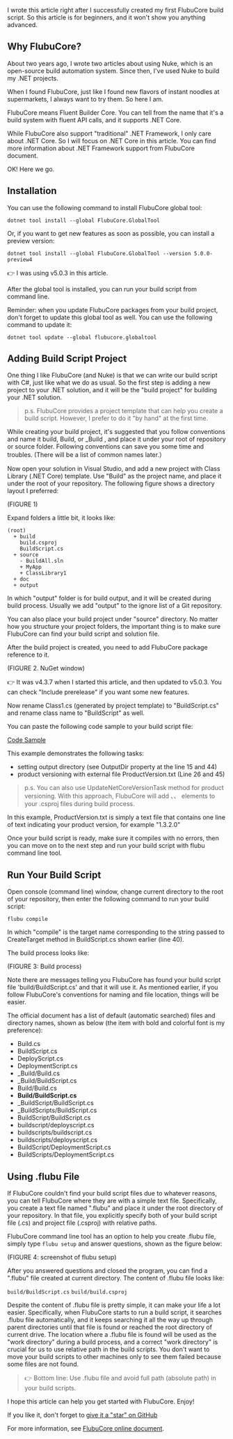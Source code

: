 I wrote this article right after I successfully created my first FlubuCore build script. So this article is for beginners, and it won't show you anything advanced.

## Why FlubuCore?

About two years ago, I wrote two articles about using Nuke,  which is an open-source build automation system. Since then, I've used Nuke to build my .NET projects.

When I found FlubuCore, just like I found new flavors of instant noodles at supermarkets, I always want to try them. So here I am.

FlubuCore means Fluent Builder Core. You can tell from the name that it's a build system with fluent API calls, and it supports .NET Core.

While FlubuCore also support "traditional" .NET Framework, I only care about .NET Core. So I will focus on .NET Core in this article. You can find more information about .NET Framework support from FlubuCore document.

OK! Here we go.

## Installation

You can use the following command to install FlubuCore global tool:

```dotnet tool install --global FlubuCore.GlobalTool```

Or, if you want to get new features as soon as possible, you can install a preview version:

```dotnet tool install --global FlubuCore.GlobalTool --version 5.0.0-preview4```

👉 I was using  v5.0.3 in this article.

After the global tool is installed, you can run your build script from command line.

Reminder: when you update FlubuCore packages from your build project, don't forget to update this global tool as well. You can use the following command to update it:

```dotnet tool update --global flubucore.globaltool```

## Adding Build Script Project

One thing I like FlubuCore (and Nuke) is that we can write our build script with C#, just like what we do as usual. So the first step is adding a new project to your .NET solution, and it will be the "build project" for building your .NET solution.

> p.s. FlubuCore provides a project template that can help you create a build script. However, I prefer to do it "by hand" at the first time.

While creating your build project, it's suggested that you follow conventions and name it build, Build,  or _Build , and place it under your root of repository or source folder. Following conventions can save you some time and troubles. (There will be a list of common names later.）

Now open your solution in Visual Studio, and add a new project with Class Library (.NET Core) template. Use "Build" as the project name, and place it under the root of your repository. The following figure shows a directory layout I preferred:

(FIGURE 1)

Expand folders a little bit, it looks like:

```
(root)
  + build
    build.csproj
    BuildScript.cs
  + source
    - BuildAll.sln
    + MyApp
    + ClassLibrary1
  + doc
  + output 
```

In which "output" folder is for build output, and it will be created during build process. Usually we add "output" to the ignore list of a Git repository.

You can also place your build project under "source" directory. No matter how you structure your project folders, the important thing is to make sure FlubuCore can find your build script and solution file.

After the build project is created, you need to add FlubuCore package reference to it.

(FIGURE 2. NuGet window)

👉 It was v4.3.7 when I started this article, and then updated to v5.0.3. You can check "Include prerelease" if you want some new features.

Now rename Class1.cs (generated by project template) to "BuildScript.cs" and rename class name to "BuildScript" as well.

You can paste the following code sample to your build script file:

[Code Sample](https://gist.github.com/huanlin/e8121225b19f6fd3183703b1acaab192#file-flubucore_buildscript-cs)


This example demonstrates the following tasks:

- setting output directory (see OutputDir property at the line 15 and 44)
- product versioning with external file ProductVersion.txt (Line 26 and 45)

> p.s. You can also use UpdateNetCoreVersionTask method for product versioning. With this approach, FlubuCore will add <Version>、<AssemblyVersion>、<FileVersion> elements to your .csproj files during build process.

In this example, ProductVersion.txt is simply a text file that contains one line of text indicating your product version, for example "1.3.2.0"

Once your build script is ready, make sure it compiles with no errors, then you can move on to the next step and run your build script with flubu command line tool.

## Run Your Build Script

Open console (command line) window, change current directory to the root of your repository, then enter the following command to run your build script:

```flubu compile```

In which "compile" is the target name corresponding to the string passed to CreateTarget method in BuildScript.cs shown earlier (line 40).

The build process looks like:

(FIGURE 3: Build process)

Note there are messages telling you FlubuCore has found your build script file 'build/BuildScript.cs' and that it will use it. As mentioned earlier, if you follow FlubuCore's conventions for naming and file location, things will be easier.

The official document has a list of default (automatic searched)  files and directory names, shown as below (the item with bold and colorful font is my preference):

- Build.cs
- BuildScript.cs
- DeployScript.cs
- DeploymentScript.cs
- _Build/Build.cs
- _Build/BuildScript.cs
- Build/Build.cs
- **Build/BuildScript.cs**
- _BuildScript/BuildScript.cs
- _BuildScripts/BuildScript.cs
- BuildScript/BuildScript.cs
- buildscript/deployscript.cs
- buildscripts/buildscript.cs
- buildscripts/deployscript.cs
- BuildScript/DeploymentScript.cs
- BuildScripts/DeploymentScript.cs

## Using .flubu File

If FlubuCore couldn't find your build script files due to whatever reasons, you can tell FlubuCore where they are with a simple text file. Specifically, you create a text file named ".flubu" and place it under the root directory of your repository. In that file, you explicitly specify both of your build script file (.cs) and project file (.csproj) with relative paths.

FlubuCore command line tool has an option to help you create .flubu file,  simply type `flubu setup` and answer questions, shown as the figure below:

(FIGURE 4: screenshot of flubu setup)

After you answered questions and closed the program, you can find a ".flubu" file created at current directory. The content of .flubu file looks like:

```build/BuildScript.cs```
```build/build.csproj```

Despite the content of .flubu file is pretty simple, it can make your life a lot easier. Specifically, when FlubuCore starts to run a build script, it searches .flubu file automatically, and it keeps searching it all the way up through parent directories until that file is found or reached the root directory of current drive. The location where a .flubu file is found will be used as the "work directory" during a build process, and a correct "work directory" is crucial  for us to use relative path in the build scripts. You don't want to move your build scripts to other machines only to see them failed because some files are not found.

> 👉 Bottom line: Use .flubu file and avoid full path (absolute path) in your build scripts.

I hope this article can help you get started with FlubuCore. Enjoy! 

If you like it, don't forget to [give it a "star" on GitHub](https://github.com/dotnetcore/FlubuCore/)

For more information, see [FlubuCore online document](https://flubucore.dotnetcore.xyz/).

